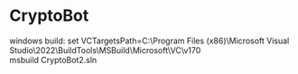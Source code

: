 # CryptoBot

windows build:
set VCTargetsPath=C:\Program Files (x86)\Microsoft Visual Studio\2022\BuildTools\MSBuild\Microsoft\VC\v170\
msbuild CryptoBot2.sln